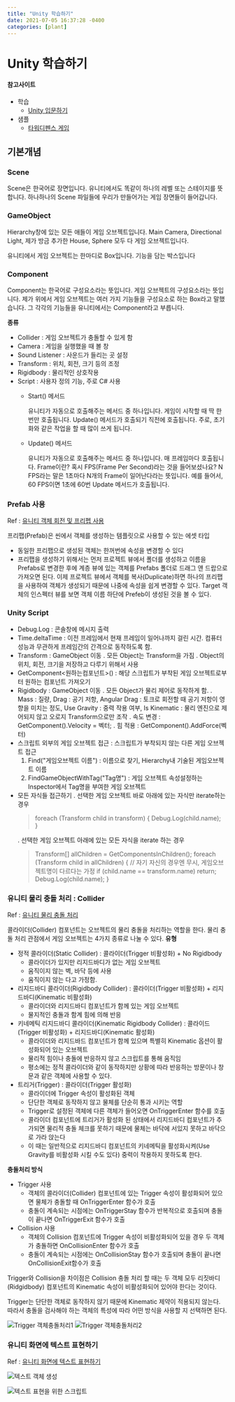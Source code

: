```yaml
---
title: "Unity 학습하기"
date: 2021-07-05 16:37:28 -0400
categories: [plant]
---
```


# Unity 학습하기

#### 참고사이트
- 학습
    - [Unity 입문하기](https://coding-groot.tistory.com/33)
- 샘플
    - [타워디펜스 게임](https://github.com/myodan/tower-defense-game)


## 기본개념
### Scene
Scene은 한국어로 장면입니다. 유니티에서도 똑같이 하나의 레벨 또는 스테이지를 뜻 합니다. 하나하나의 Scene 파일들에 우리가 만들어가는 게임 장면들이 들어갑니다. 

### GameObject
Hierarchy창에 있는 모든 애들이 게임 오브젝트입니다. Main Camera, Directional Light, 제가 방금 추가한 House, Sphere 모두 다 게임 오브젝트입니다.

유니티에서 게임 오브젝트는 한마디로 Box입니다. 기능을 담는 박스입니다

### Component
Component는 한국어로 구성요소라는 뜻입니다. 게임 오브젝트의 구성요소라는 뜻입니다. 제가 위에서 게임 오브젝트는 여러 가지 기능들을 구성요소로 하는 Box라고 말했습니다. 그 각각의 기능들을 유니티에서는 Component라고 부릅니다. 

**종류**
- Collider : 게임 오브젝트가 충돌할 수 있게 함
- Camera : 게임을 실행했을 때 볼 창
- Sound Listener : 사운드가 들리는 곳 설정
- Transform : 위치, 회전, 크기 등의 조정
- Rigidbody : 물리적인 상호작용
- Script : 사용자 정의 기능, 주로 C# 사용
    -  Start() 메서드

        유니티가 자동으로 호출해주는 메서드 중 하나입니다.
        게임이 시작할 때 딱 한 번만 호출됩니다.
        Update() 메서드가 호출되기 직전에 호출됩니다.
        주로, 초기화와 같은 작업을 할 때 많이 쓰게 됩니다.
    - Update() 메서드

        유니티가 자동으로 호출해주는 메서드 중 하나입니다.
        매 프레임마다 호출됩니다.
        Frame이란?
        혹시 FPS(Frame Per Second)라는 것을 들어보셨나요?
        N FPS라는 말은 1초마다 N개의 Frame이 일어난다라는 뜻입니다.
        예를 들어서, 60 FPS이면 1초에 60번 Update 메서드가 호출됩니다.

### Prefab 사용
Ref : [유니티 객체 회전 및 프리펩 사용](https://multicore-it.com/91?category=686217)

프리팹(Prefab)은 씬에서 객체를 생성하는 템플릿으로 사용할 수 있는 에셋 타입
- 동일한 프리팹으로 생성된 객체는 한꺼번에 속성을 변경할 수 있다
- 프리팹을 생성하기 위해서는 먼저 프로젝트 뷰에서 폴더를 생성하고 이름을 Prefabs로 변경한 후에 계층 뷰에 있는 객체를 Prefabs 폴더로 드래그 앤 드랍으로 가져오면 된다. 이제 프로젝트 뷰에서 객체를 복사(Duplicate)하면 하나의 프리팹을 사용하여 객체가 생성되기 때문에 나중에 속성을 쉽게 변경할 수 있다. Target 객체의 인스펙터 뷰를 보면 객체 이름 하단에 Prefeb이 생성된 것을 볼 수 있다.

### Unity Script
- Debug.Log : 콘솔창에 메시지 출력
- Time.deltaTime : 이전 프레임에서 현재 프레임이 일어나까지 걸린 시간. 컴퓨터 성능과 무관하게 프레임간의 간격으로 동작하도록 함.
- Transform : GameObject 이동 
    . 모든 Object는 Transform을 가짐
    . Object의 위치, 회전, 크기을 저장하고 다루기 위해서 사용
- GetComponent<원하는컴포넌트>() : 해당 스크립트가 부착된 게임 오브젝트로부터 원하는 컴포넌트 가져오기
- Rigidbody : GameObject 이동
    . 모든 Object가 물리 제어로 동작하게 함.
    . Mass : 질량, Drag : 공기 저항, Angular Drag : 토크로 회전할 때 공기 저항이 영향을 미치는 정도, Use Gravity : 중력 작용 여부, Is Kinematic : 물리 엔진으로 제어되지 않고 오로지 Transform으로만 조작
    . 속도 변경 : GetComponent<Rigidbody>().Velocity = 벡터;
    . 힘 적용 : GetComponent<Rigidbody>().AddForce(벡터)
- 스크립트 외부의 게임 오브젝트 접근 : 스크립트가 부착되지 않는 다른 게임 오브젝트 접근
    1. Find("게임오브젝트 이름") : 이름으로 찾기, Hierarchy내 기술된 게임오브젝트 이름
    2. FindGameObjectWithTag("Tag명") : 게임 오브젝트 속성설정하는 Inspector에서 Tag명을 부여한 게임 오브젝트
- 모든 자식들 접근하기
    . 선택한 게임 오브젝트 바로 아래에 있는 자식만 iterate하는 경우
    > foreach (Transform child in transform) {
    >   Debug.Log(child.name);   
    > }
    > 
    . 선택한 게임 오브젝트 아래에 있는 모든 자식을 iterate 하는 경우
    > Transform[] allChildren = GetComponentsInChildren<Transform>();
    > foreach (Transform child in allChildren) {
    >     // 자기 자신의 경우엔 무시, 게임오브젝트명이 다르다는 가정
    >     if (child.name == transform.name)
    >         return;
    >     Debug.Log(child.name);
    > }

### 유니티 물리 충돌 처리 : Collider
Ref : [유니티 물리 충돌 처리](https://multicore-it.com/92?category=686217)

콜라이더(Collider) 컴포넌트는 오브젝트의 물리 충돌을 처리하는 역할을 한다. 물리 충돌 처리 관점에서 게임 오브젝트는 4가지 종류로 나눌 수 있다.
**유형**
- 정적 콜라이더(Static Collider) : 콜라이더(Trigger 비활성화) + No Rigidbody
    - 콜라이더가 있지만 리지드바디가 없는 게임 오브젝트
    - 움직이지 않는 벽, 바닥 등에 사용
    - 움직이지 않는 다고 가정함.
- 리지드바디 콜라이더(Rigidbody Collider) : 콜라이더(Trigger 비활성화) + 리지드바디(Kinematic 비활성화)
    - 콜라이더와 리지드바디 컴포넌트가 함께 있는 게임 오브젝트
    - 물지적인 충돌과 함계 힘에 의해 반응
- 키네메틱 리지드바디 콜라이더(Kinematic Rigidbody Collider) : 콜라이드(Trigger 비활성화) + 리지드바디(Kinematic 활성화)
    - 콜라이더와 리지드바드 컴포넌트가 함께 있으며 특별히 Kinematic 옵션이 활성화되어 있는 오브젝트
    - 물리적 힘이나 충돌에 반응하지 않고 스크립트를 통해 움직임
    - 평소에는 정적 콜라이더와 같이 동작하지만 상황에 따라 반응하는 방문이나 창문과 같은 객체에 사용할 수 있다.
- 트리거(Trigger) : 콜라이더(Trigger 활성화)
    - 콜라이더에 Trigger 속성이 활성화된 객체
    - 단단한 객체로 동작하지 않고 물체를 단순히 통과 시키는 역할
    - Trigger로 설정된 객체에 다른 객체가 들어오면 OnTriggerEnter 함수를 호출
    - 콜라이더 컴포넌트에 트리거가 활성화 된 상태에서 리지드바디 컴포넌트가 추가되면 물리적 충돌 체크를 못하기 때문에 물체는 바닥에 서있지 못하고 바닥으로 가라 앉는다
    - 이 때는 일반적으로 리지드바디 컴포넌트의 키네메틱을 활성화시켜(Use Gravity를 비활성화 시킬 수도 있다) 중력이 작용하지 못하도록 한다.

**충돌처리 방식**
- Trigger 사용
    - 객체의 콜라이더(Collider) 컴포넌트에 있는 Trigger 속성이 활성화되어 있으면 물체가 충돌할 때 OnTriggerEnter 함수가 호출
    - 충돌이 계속되는 시점에는 OnTriggerStay 함수가 반복적으로 호출되며 충돌이 끝나면 OnTriggerExit 함수가 호출
- Collision 사용
    - 객체의 Collision 컴포넌트에 Trigger 속성이 비활성화되어 있을 경우 두 객체가 충돌하면 OnCollisionEnter 함수가 호출
    - 충돌이 계속되는 시점에는 OnCollisionStay 함수가 호출되며 충돌이 끝나면 OnCollisionExit함수가 호출

Trigger와 Collision을 차이점은 Collision 충돌 처리 할 때는 두 객체 모두 리짓바디(Ridgidbody) 컴포넌트의 Kinematic 속성이 비활성화되어 있어야 한다는 것이다.

Trigger는 단단한 객체로 동작하지 않기 때문에 Kinematic 제약이 적용되지 않는다. 따라서 충돌을 검사해야 하는 객체의 특성에 따라 어떤 방식을 사용할 지 선택하면 된다.

![Trigger 객체충돌처리1](https://t1.daumcdn.net/cfile/tistory/9999C9365BF40E860B)
![Trigger 객체충돌처리2](https://t1.daumcdn.net/cfile/tistory/99BCFF365BF40E8602)

### 유니티 화면에 텍스트 표현하기
Ref : [유니티 화면에 텍스트 표현하기](https://multicore-it.com/93?category=686217)

![텍스트 객체 생성](https://t1.daumcdn.net/cfile/tistory/990447335BF40F6B28)

![텍스트 표현을 위한 스크립트](https://t1.daumcdn.net/cfile/tistory/994A05335BF40F6C2E)